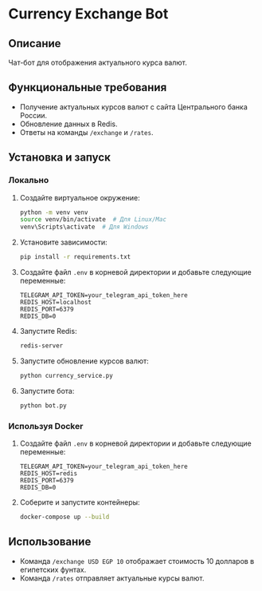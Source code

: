 # Currency Exchange Bot

## Описание
Чат-бот для отображения актуального курса валют.

## Функциональные требования
- Получение актуальных курсов валют с сайта Центрального банка России.
- Обновление данных в Redis.
- Ответы на команды `/exchange` и `/rates`.

## Установка и запуск

### Локально
1. Создайте виртуальное окружение:
    ```bash
    python -m venv venv
    source venv/bin/activate  # Для Linux/Mac
    venv\Scripts\activate  # Для Windows
    ```
2. Установите зависимости:
    ```bash
    pip install -r requirements.txt
    ```
3. Создайте файл `.env` в корневой директории и добавьте следующие переменные:
    ```env
    TELEGRAM_API_TOKEN=your_telegram_api_token_here
    REDIS_HOST=localhost
    REDIS_PORT=6379
    REDIS_DB=0
    ```
4. Запустите Redis:
    ```bash
    redis-server
    ```
5. Запустите обновление курсов валют:
    ```bash
    python currency_service.py
    ```
6. Запустите бота:
    ```bash
    python bot.py
    ```

### Используя Docker
1. Создайте файл `.env` в корневой директории и добавьте следующие переменные:
    ```env
    TELEGRAM_API_TOKEN=your_telegram_api_token_here
    REDIS_HOST=redis
    REDIS_PORT=6379
    REDIS_DB=0
    ```
2. Соберите и запустите контейнеры:
    ```bash
    docker-compose up --build
    ```

## Использование
- Команда `/exchange USD EGP 10` отображает стоимость 10 долларов в египетских фунтах.
- Команда `/rates` отправляет актуальные курсы валют.
